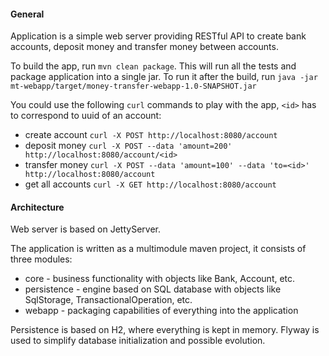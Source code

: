 
#### General

Application is a simple web server providing RESTful API to create bank accounts, deposit money and transfer money between accounts.

To build the app, run `mvn clean package`. This will run all the tests and package application into a single jar.
To run it after the build, run `java -jar mt-webapp/target/money-transfer-webapp-1.0-SNAPSHOT.jar`

You could use the following `curl` commands to play with the app, `<id>` has to correspond to uuid of an account:
- create account `curl -X POST http://localhost:8080/account`
- deposit money `curl -X POST --data 'amount=200' http://localhost:8080/account/<id>`
- transfer money `curl -X POST --data 'amount=100' --data 'to=<id>' http://localhost:8080/account`
- get all accounts `curl -X GET http://localhost:8080/account`



#### Architecture

Web server is based on JettyServer.

The application is written as a multimodule maven project, it consists of three modules:
- core - business functionality with objects like Bank, Account, etc.
- persistence - engine based on SQL database with objects like SqlStorage, TransactionalOperation, etc.
- webapp - packaging capabilities of everything into the application

Persistence is based on H2, where everything is kept in memory.
Flyway is used to simplify database initialization and possible evolution.
